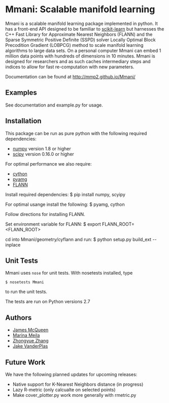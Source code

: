 # Mmani: Scalable manifold learning

Mmani is a scalable manifold learning package implemented in 
python. It has a front-end API designed to be familiar
to [scikit-learn](http://scikit-learn.org/) but harnesses
the C++ Fast Library for Approximate Nearest Neighbors (FLANN)
and the Sparse Symmetric Positive Definite (SSPD) solver
Locally Optimal Block Precodition Gradient (LOBPCG) method
to scale manifold learning algorithms to large data sets.
On a personal computer Mmani can embed 1 million data points
with hundreds of dimensions in 10 minutes. 
Mmani is designed for researchers and as such caches intermediary
steps and indices to allow for fast re-computation with new parameters. 

Documentation can be found at http://mmp2.github.io/Mmani/

## Examples

See documentation and example.py for usage.

## Installation

This package can be run as pure python with the following required
dependencies:

- [numpy](http://numpy.org) version 1.8 or higher
- [scipy](http://scipy.org) version 0.16.0 or higher

For optimal performance we also require:

- [cython](http://cython.org/)
- [pyamg](http://pyamg.org/)
- [FLANN](http://www.cs.ubc.ca/research/flann/)

Install required dependencies:
    $ pip install numpy, scyipy
    
For optimal usange install the following:
    $ pyamg, cython
    
Follow directions for installing FLANN.

Set environment variable for FLANN:
    $ export FLANN_ROOT=<FLANN_ROOT>
    
cd into Mmani/geometry/cyflann and run:
    $ python setup.py build_ext --inplace

## Unit Tests
Mmani uses ``nose`` for unit tests. With nosetests installed, type

    $ nosetests Mmani

to run the unit tests.

The tests are run on Python versions 2.7

## Authors
- [James McQueen](http://www.stat.washington.edu/people/jmcq/)
- [Marina Meila](http://www.stat.washington.edu/mmp/)
- [Zhongyue Zhang](https://github.com/Jerryzcn)
- [Jake VanderPlas](http://www.vanderplas.com)

## Future Work

We have the following planned updates for upcoming releases:

- Native support for K-Nearest Neighbors distance (in progress)
- Lazy R-metric (only calcualte on selected points)
- Make cover_plotter.py work more generally with rmetric.py
